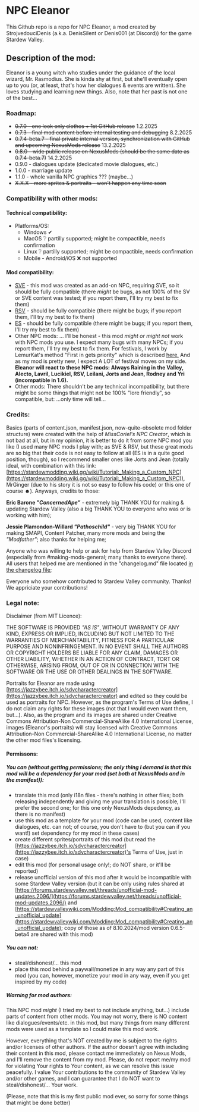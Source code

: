 # NPC Eleanor

This Github repo is a repo for NPC Eleanor, a mod created by StrojvedouciDenis (a.k.a. DenisSilent or Denis001 (at Discord)) for the game Stardew Valley.

## **Description of the mod:**

Eleanor is a young witch who studies under the guidance of the local wizard, Mr. Rasmodius. She is kinda shy at first, but she'll eventually open up to you (or, at least, that's how her dialogues & events are written). She loves studying and learning new things. Also, note that her past is not one of the best...

### **Roadmap**:

* ~~0.7.0 - one look only clothes + 1st GitHub release~~ 1.2.2025
* ~~0.7.3 - final mod content before internal testing and debugging~~ 8.2.2025
* ~~0.7.4-beta.7 - final private internal version, synchronization with GitHub and upcoming NexusMods release~~ 13.2.2025
* ~~0.8.0 - wide public release on NexusMods (should be the same date as 0.7.4-beta.7)~~ 14.2.2025
* 0.9.0 - dialogues update (dedicated movie dialogues, etc.)
* 1.0.0 - marriage update
* 1.1.0 - whole vanilla NPC graphics ??? (maybe...)
* ~~X.X.X - more sprites & portraits - won't happen any time soon~~

### **Compatibility with other mods:**

#### Technical compatibility:

* Platforms/OS:
  * Windows ✔
  * MacOS ❔ partilly supported; might be compactible, needs confirmation
  * Linux ❔ partilly supported; might be compactible, needs confirmation
  * Mobile - Android/iOS ❌ not supported

#### Mod compatibility:

* [SVE](https://www.nexusmods.com/stardewvalley/mods/3753) - this mod was created as an add-on NPC, requiring SVE, so it should be fully compatible (there *might* be bugs, as not 100% of the SV or SVE content was tested; if you report them, I'll try my best to fix them)
* [RSV](https://www.nexusmods.com/stardewvalley/mods/7286) - should be fully compatible (there might be bugs; if you report them, I'll try my best to fix them)
* [ES](https://www.nexusmods.com/stardewvalley/mods/5787) - should be fully compatible (there might be bugs; if you report them, I'll try my best to fix them)
* Other NPC mods:
  ... I'll be honest - this mod *might or might not* work with NPC mods you use. I expect many bugs with many NPCs; if you report them, I'll try my best to fix them. For festivals, I work by LemurKat's method "First in gets priority" which is described [here.](https://lemurkat.wordpress.com/2021/11/13/help-theyre-overlapping-at-a-festival/) And as my mod is pretty new, I expect A LOT of festival moves on my side.
  **Eleanor will react to these NPC mods: Always Raining in the Valley, Alecto, Lavril, Lucikiel, RSV, Leilani, Jorts and Jean, Rodney and Yri (incompatible in 1.6).**
* Other mods:
  There shouldn't be any technical incompatibility, but there might be some things that might not be 100% "lore friendly", so compatible, but:
  ...only time will tell...

### **Credits:**

Basics (parts of content.json, manifest.json, now-quite-obsolete mod folder structure) were created with the help of *MissCoriel's NPC Creator*, which is not bad at all, but in my opinion, it is better to do it from some NPC mod you like (I used many NPC mods I play with; as SVE & RSV, but these great mods are so big that their code is not easy to follow at all (ES is in a quite good position, though), so I recommend smaller ones like Jorts and Jean (totally ideal, with combination with this link: [https://stardewmodding.wiki.gg/wiki/Tutorial:_Making_a_Custom_NPC](https://stardewmodding.wiki.gg/wiki/Tutorial:_Making_a_Custom_NPC)), MrGinger (due to his story it is not so easy to follow his code) or this one of course ☻). Anyways, credits to those:

**Eric Barone *"ConcernedApe"*** - extremely big THANK YOU for making & updating Stardew Valley (also a big THANK YOU to everyone who was or is working with him);

**Jessie Plamondon-Willard *"Pathoschild"*** - very big THANK YOU for making SMAPI, Content Patcher,  many more mods and being the *"Modfather"*; also thanks for helping me;

Anyone who was willing to help or ask for help from Stardew Valley Discord (especially from #making-mods-general; many thanks to everyone there). All users that helped me are mentioned in the "changelog.md" file located [in the changelog file](https://github.com/DenisSilent/Eleanor/blob/main/%5BCP%5D%20Eleanor/zzz_dummy%20files/changelog.md);

Everyone who somehow contributed to Stardew Valley community. Thanks! We appriciate your contributions!

### **Legal note:**

Disclaimer (from MIT Licence):

THE SOFTWARE IS PROVIDED *"AS IS"*, WITHOUT WARRANTY OF ANY KIND, EXPRESS OR IMPLIED, INCLUDING BUT NOT LIMITED TO THE WARRANTIES OF MERCHANTABILITY, FITNESS FOR A PARTICULAR PURPOSE AND NONINFRINGEMENT. IN NO EVENT SHALL THE AUTHORS OR COPYRIGHT HOLDERS BE LIABLE FOR ANY CLAIM, DAMAGES OR OTHER LIABILITY, WHETHER IN AN ACTION OF CONTRACT, TORT OR OTHERWISE, ARISING FROM, OUT OF OR IN CONNECTION WITH THE SOFTWARE OR THE USE OR OTHER DEALINGS IN THE SOFTWARE.

Portraits for Eleanor are made using [https://jazzybee.itch.io/sdvcharactercreator](https://jazzybee.itch.io/sdvcharactercreator) and edited so they could be used as portraits for NPC. However, as the program's Terms of Use define, I do not claim any rights for these images (not that I would even want them, but...). Also, as the program and its images are shared under Creative Commons Attribution-Non Commercial-ShareAlike 4.0 International License, images (Eleanor's portraits) will stay licensed with Creative Commons Attribution-Non Commercial-ShareAlike 4.0 International License, no matter the other mod files's licensing.

#### **Permissons:**

##### You can (without getting permissions; the only thing I demand is that this mod will be a dependency for your mod (set both at NexusMods and in the manifest)):

* translate this mod (only i18n files - there's nothing in other files; both releasing independently and giving me your translation is possible, I'll prefer the second one; for this one only NexusMods depedency, as there is no manifest)
* use this mod as a template for your mod (code can be used, content like dialogues, etc. can not; of course, you don't have to (but you can if you want!) set dependency for my mod in these cases)
* create different sprites/portraits of this mod (but read the [https://jazzybee.itch.io/sdvcharactercreator](https://jazzybee.itch.io/sdvcharactercreator)'s Terms of Use, just in case)
* edit this mod (for personal usage only!; do NOT share, or it'll be reported)
* release unofficial version of this mod after it would be incompatible with some Stardew Valley version (but it can be only using rules shared at [https://forums.stardewvalley.net/threads/unofficial-mod-updates.2096/](https://forums.stardewvalley.net/threads/unofficial-mod-updates.2096/) and [https://stardewvalleywiki.com/Modding:Mod_compatibility#Creating_an_unofficial_update](https://stardewvalleywiki.com/Modding:Mod_compatibility#Creating_an_unofficial_update); copy of those as of 8.10.2024/mod version 0.6.5-beta4 are shared with this mod)

##### **You can not:**

* steal/dishonest/... this mod
* place this mod behind a paywall/monetize in any way any part of this mod (you can, however, monetize your mod in any way, even if you get inspired by my code)

##### **Warning for mod authors:**

This NPC mod *might* (I tried my best to not include anything, but...) include parts of content from other mods. You may not worry, there is NO content like dialogues/events/etc. in this mod, but many things from many different mods were used as a template so I could make this mod work.

However, everything that's NOT created by me is subject to the rights and/or licenses of other authors. If the author doesn't agree with including their content in this mod, please contact me immediately on Nexus Mods, and I'll remove the content from my mod. Please, do not report me/my mod for violating Your rights to Your content, as we can resolve this issue peacefully. I value Your contributions to the community of Stardew Valley and/or other games, and I can guarantee that I do NOT want to steal/dishonest/... Your work.

(Please, note that this is my first public mod ever, so sorry for some things that might be done better)
